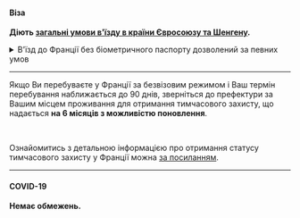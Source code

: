 #### Віза

**Діють [загальні умови в'їзду в країни Євросоюзу та Шенгену](/article/73ed692655a69928f4fbd4601).** 

<details>
<summary>
В'їзд до Франції без біометричного паспорту дозволений за певних умов
</summary>

1. Необхідно мати документ, що підтверджує особу та українське громадянство: звичайний закордонний або внутрішній паспорт. Це також може бути довідка про підтвердження особи, видана Посольством України.

2. Обов'язковою умовою є надання **штампу** про перетин українського кордону та в’їзд до країни Шенгенської зони або інше підтвердження такого перетину (наприклад, довідка про перетин кордону, видана прикордонною службою країни, в яку Ви в’їхали з території України).


<section type="tip">
Перед в'їздом до Франції впевніться, що прикордонники країни, через яку Ви в’їхали в Шенгенську зону, проставили штамп про перетин кордону у Вашому паспорті (закордонному, внутрішньому чи на свідоцтві про народження дитини), або ж отримайте від них довідку про перетин кордону.
</section>

</details>

***
<section>

Якщо Ви перебуваєте у Франції за безвізовим режимом і Ваш термін перебування наближається до 90 днів, зверніться до префектури за Вашим місцем проживання для отримання тимчасового захисту, що надається **на 6 місяців з можливістю поновлення**.

</section>

</br>

Ознайомитись з детальною інформацією про отримання статусу тимчасового захисту у Франції можна [за посиланням](https://www.interieur.gouv.fr/sites/minint/files/medias/documents/2022-03/%D0%86%D0%BD%D1%84%D0%BE%D1%80%D0%BC%D0%B0%D1%86%D1%96%D1%8F%20%D0%B4%D0%BB%D1%8F%20%D0%BF%D0%B5%D1%80%D0%B5%D1%81%D0%B5%D0%BB%D0%B5%D0%BD%D1%86%D1%96%D0%B2%20%D0%B7%20%D0%A3%D0%BA%D1%80%D0%B0%D1%96%CC%88%D0%BD%D0%B8%20%D1%82%D0%B0%20%D0%B1%D0%B0%D0%B6%D0%B0%D1%8E%D1%87%D0%B8%D1%85%20%D0%BF%D0%BE%D0%B4%D0%B0%D1%82%D0%B8%20%D0%B7%D0%B0%D1%8F%D0%B2%D1%83%20%D0%BD%D0%B0%20%D1%82%D0%B8%D0%BC%D1%87%D0%B0%D1%81%D0%BE%D0%B2%D0%B8%D0%B8%CC%86%20%D0%B7%D0%B0%D1%85%D0%B8%D1%81%D1%82%20%D1%83%20%D0%A4%D1%80%D0%B0%D0%BD%D1%86%D1%96%D1%96%CC%88.pdf).



***

#### COVID-19

**Немає обмежень.**